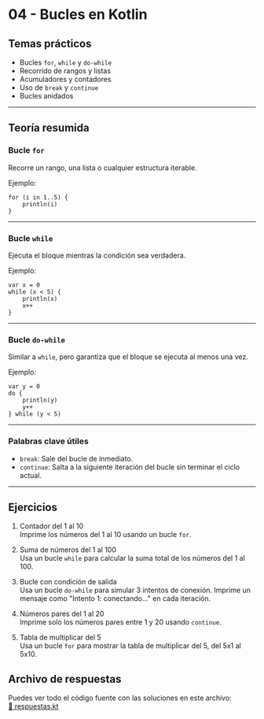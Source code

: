 # 04 - Bucles en Kotlin

## Temas prácticos

- Bucles `for`, `while` y `do-while`  
- Recorrido de rangos y listas  
- Acumuladores y contadores  
- Uso de `break` y `continue`  
- Bucles anidados  

---

## Teoría resumida

### Bucle `for`

Recorre un rango, una lista o cualquier estructura iterable.

Ejemplo:

    for (i in 1..5) {
        println(i)
    }

---

### Bucle `while`

Ejecuta el bloque mientras la condición sea verdadera.

Ejemplo:

    var x = 0
    while (x < 5) {
        println(x)
        x++
    }

---

### Bucle `do-while`

Similar a `while`, pero garantiza que el bloque se ejecuta al menos una vez.

Ejemplo:

    var y = 0
    do {
        println(y)
        y++
    } while (y < 5)

---

### Palabras clave útiles

- `break`: Sale del bucle de inmediato.  
- `continue`: Salta a la siguiente iteración del bucle sin terminar el ciclo actual.

---

## Ejercicios

1. Contador del 1 al 10  
   Imprime los números del 1 al 10 usando un bucle `for`.

2. Suma de números del 1 al 100  
   Usa un bucle `while` para calcular la suma total de los números del 1 al 100.

3. Bucle con condición de salida  
   Usa un bucle `do-while` para simular 3 intentos de conexión. Imprime un mensaje como "Intento 1: conectando..." en cada iteración.

5. Números pares del 1 al 20  
   Imprime solo los números pares entre 1 y 20 usando `continue`.

6. Tabla de multiplicar del 5  
   Usa un bucle `for` para mostrar la tabla de multiplicar del 5, del 5x1 al 5x10.

## Archivo de respuestas

Puedes ver todo el código fuente con las soluciones en este archivo:  
[📄 respuestas.kt](./respuestas.kt)
